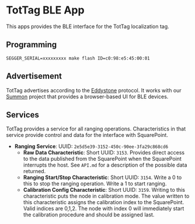 TotTag BLE App
==============

This apps provides the BLE interface for the TotTag localization tag.

Programming
-----------

    SEGGER_SERIAL=xxxxxxxxx make flash ID=c0:98:e5:45:00:01

Advertisement
-------------

TotTag advertises according to the [Eddystone](https://github.com/google/eddystone)
protocol. It works with our [Summon](https://github.com/lab11/summon) project
that provides a browser-based UI for BLE devices.


Services
--------

TotTag provides a service for all ranging operations. Characteristics in that service
provide control and data for the interface with SquarePoint.

- **Ranging Service**: UUID: `2e5d5e39-3152-450c-90ee-3fa29c868cd6`
  - **Raw Data Characteristic**: Short UUID: `3153`. Provides direct access to the data published from the
  SquarePoint when the SquarePoint interrupts the host. See `API.md` for a description of
  the possible data returned.
  - **Ranging Start/Stop Characteristic**: Short UUID: `3154`. Write a 0 to this to stop the ranging
  operation. Write a 1 to start ranging.
  - **Calibration Config Characteristic**: Short UUID: `3159`. Writing to this characteristic
  puts the node in calibration mode. The value written to this characteristic assigns
  the calibration index to the SquarePoint. Valid indices are 0,1,2. The node with index
  0 will immediately start the calibration procedure and should be assigned last.
  
  
